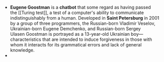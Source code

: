- **Eugene Goostman** is a **chatbot** that some regard as having passed the [[Turing test]], a test of a computer's ability to communicate indistinguishably from a human. Developed in **Saint Petersburg** in 2001 by a group of three programmers, the Russian-born Vladimir Veselov, Ukrainian-born Eugene Demchenko, and Russian-born Sergey Ulasen Goostman is portrayed as a 13-year-old Ukrainian boy—characteristics that are intended to induce forgiveness in those with whom it interacts for its grammatical errors and lack of general knowledge.
-